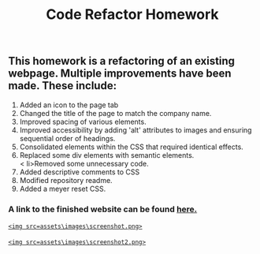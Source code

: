<h1 style= "text-align: center;">Code Refactor Homework</h1>
<br>
<h2>This homework is a refactoring of an existing webpage. Multiple improvements have been made. These include:</h2>
    <ol>
        <li>Added an icon to the page tab</li>
        <li>Changed the title of the page to match the company name.</li>
        <li>Improved spacing of various elements.</li>
        <li>Improved accessibility by adding 'alt' attributes to images and ensuring sequential order of headings.</li>
        <li>Consolidated elements within the CSS that required identical effects.</li>
        <li>Replaced some div elements with semantic elements.</li>
    <   li>Removed some unnecessary code.</li>
        <li>Added descriptive comments to CSS</li>
        <li>Modified repository readme.</li>
        <li>Added a meyer reset CSS.</li>
    </ol>

<h3>A link to the finished website can be found <a href="https://joegreenwoodjr.github.io/code_refactor/">here.</h3>
   
    <img src=assets\images\screenshot.png>
    
    <img src=assets\images\screenshot2.png>

